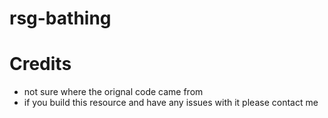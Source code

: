 # rsg-bathing

# Credits
- not sure where the orignal code came from
- if you build this resource and have any issues with it please contact me

